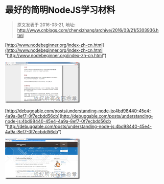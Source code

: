 # 最好的简明NodeJS学习材料 
> 原文发表于 2016-03-21, 地址: http://www.cnblogs.com/chenxizhang/archive/2016/03/21/5303936.html 


[http://www.nodebeginner.org/index-zh-cn.html](http://www.nodebeginner.org/index-zh-cn.html "http://www.nodebeginner.org/index-zh-cn.html")

 [![image](./images/5303936-9072-20160321214152011-715631077.png "image")](http://images2015.cnblogs.com/blog/9072/201603/9072-20160321214151042-1155246839.png)

 [http://debuggable.com/posts/understanding-node-js:4bd98440-45e4-4a9a-8ef7-0f7ecbdd56cb](http://debuggable.com/posts/understanding-node-js:4bd98440-45e4-4a9a-8ef7-0f7ecbdd56cb "http://debuggable.com/posts/understanding-node-js:4bd98440-45e4-4a9a-8ef7-0f7ecbdd56cb")

 [![image](./images/5303936-9072-20160321214157011-1917025090.png "image")](http://images2015.cnblogs.com/blog/9072/201603/9072-20160321214155636-328316580.png)

